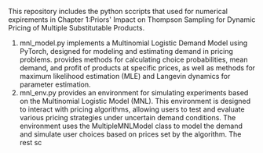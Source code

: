 This repository includes the python sccripts that used for numerical expirements in Chapter 1:Priors' Impact on Thompson Sampling for Dynamic Pricing of Multiple Substitutable Products.
1. mnl_model.py implements a Multinomial Logistic Demand Model using PyTorch, designed for modeling and estimating demand in pricing problems. provides methods for calculating choice probabilities, mean demand, and profit of products at specific prices, as well as methods for maximum likelihood estimation (MLE) and Langevin dynamics for parameter estimation.
2. mnl_env.py provides an environment for simulating experiments based on the Multinomial Logistic Model (MNL). This environment is designed to interact with pricing algorithms, allowing users to test and evaluate various pricing strategies under uncertain demand conditions. The environment uses the MultipleMNLModel class to model the demand and simulate user choices based on prices set by the algorithm.
The rest sc
